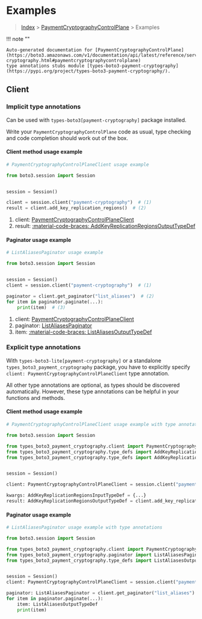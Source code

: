 # Examples

> [Index](../README.md) > [PaymentCryptographyControlPlane](./README.md) > Examples

!!! note ""

    Auto-generated documentation for [PaymentCryptographyControlPlane](https://boto3.amazonaws.com/v1/documentation/api/latest/reference/services/payment-cryptography.html#paymentcryptographycontrolplane)
    type annotations stubs module [types-boto3-payment-cryptography](https://pypi.org/project/types-boto3-payment-cryptography/).

## Client

### Implicit type annotations

Can be used with `types-boto3[payment-cryptography]` package installed.

Write your `PaymentCryptographyControlPlane` code as usual,
type checking and code completion should work out of the box.


#### Client method usage example

```python
# PaymentCryptographyControlPlaneClient usage example

from boto3.session import Session


session = Session()

client = session.client("payment-cryptography")  # (1)
result = client.add_key_replication_regions()  # (2)
```

1. client: [PaymentCryptographyControlPlaneClient](./client.md)
2. result: [:material-code-braces: AddKeyReplicationRegionsOutputTypeDef](./type_defs.md#addkeyreplicationregionsoutputtypedef)



#### Paginator usage example

```python
# ListAliasesPaginator usage example

from boto3.session import Session


session = Session()
client = session.client("payment-cryptography")  # (1)

paginator = client.get_paginator("list_aliases")  # (2)
for item in paginator.paginate(...):
    print(item)  # (3)
```

1. client: [PaymentCryptographyControlPlaneClient](./client.md)
2. paginator: [ListAliasesPaginator](./paginators.md#listaliasespaginator)
3. item: [:material-code-braces: ListAliasesOutputTypeDef](./type_defs.md#listaliasesoutputtypedef)




### Explicit type annotations

With `types-boto3-lite[payment-cryptography]`
or a standalone `types_boto3_payment_cryptography` package, you have to explicitly specify `client: PaymentCryptographyControlPlaneClient` type annotation.

All other type annotations are optional, as types should be discovered automatically.
However, these type annotations can be helpful in your functions and methods.


#### Client method usage example

```python
# PaymentCryptographyControlPlaneClient usage example with type annotations

from boto3.session import Session

from types_boto3_payment_cryptography.client import PaymentCryptographyControlPlaneClient
from types_boto3_payment_cryptography.type_defs import AddKeyReplicationRegionsOutputTypeDef
from types_boto3_payment_cryptography.type_defs import AddKeyReplicationRegionsInputTypeDef


session = Session()

client: PaymentCryptographyControlPlaneClient = session.client("payment-cryptography")

kwargs: AddKeyReplicationRegionsInputTypeDef = {...}
result: AddKeyReplicationRegionsOutputTypeDef = client.add_key_replication_regions(**kwargs)
```



#### Paginator usage example

```python
# ListAliasesPaginator usage example with type annotations

from boto3.session import Session

from types_boto3_payment_cryptography.client import PaymentCryptographyControlPlaneClient
from types_boto3_payment_cryptography.paginator import ListAliasesPaginator
from types_boto3_payment_cryptography.type_defs import ListAliasesOutputTypeDef


session = Session()
client: PaymentCryptographyControlPlaneClient = session.client("payment-cryptography")

paginator: ListAliasesPaginator = client.get_paginator("list_aliases")
for item in paginator.paginate(...):
    item: ListAliasesOutputTypeDef
    print(item)
```




